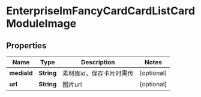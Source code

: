 # EnterpriseImFancyCardCardListCardModuleImage

## Properties
Name | Type | Description | Notes
------------ | ------------- | ------------- | -------------
**mediaId** | **String** | 素材库id，保存卡片时需传 |  [optional]
**url** | **String** | 图片url |  [optional]
